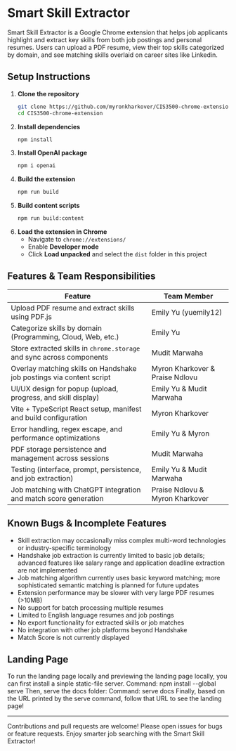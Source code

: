 # Smart Skill Extractor

Smart Skill Extractor is a Google Chrome extension that helps job applicants highlight and extract key skills from both job postings and personal resumes. Users can upload a PDF resume, view their top skills categorized by domain, and see matching skills overlaid on career sites like Linkedin.

## Setup Instructions

1. **Clone the repository**
   ```bash
   git clone https://github.com/myronkharkover/CIS3500-chrome-extension.git
   cd CIS3500-chrome-extension
   ```
2. **Install dependencies**
   ```bash
   npm install
   ```
3. **Install OpenAI package**
   ```bash
   npm i openai
   ```
4. **Build the extension**
   ```bash
   npm run build
   ```
5. **Build content scripts**
   ```bash
   npm run build:content
   ```
6. **Load the extension in Chrome**
   - Navigate to `chrome://extensions/`
   - Enable **Developer mode**
   - Click **Load unpacked** and select the `dist` folder in this project

## Features & Team Responsibilities

| Feature                                                               | Team Member          |
| --------------------------------------------------------------------- | -------------------- |
| Upload PDF resume and extract skills using PDF.js                     | Emily Yu (yuemily12) |
| Categorize skills by domain (Programming, Cloud, Web, etc.)           | Emily Yu             |
| Store extracted skills in `chrome.storage` and sync across components | Mudit Marwaha        |
| Overlay matching skills on Handshake job postings via content script   | Myron Kharkover & Praise Ndlovu  |
| UI/UX design for popup (upload, progress, and skill display)          | Emily Yu & Mudit Marwaha |
| Vite + TypeScript React setup, manifest and build configuration       | Myron Kharkover      |
| Error handling, regex escape, and performance optimizations           | Emily Yu & Myron     |
| PDF storage persistence and management across sessions                | Mudit Marwaha        |
| Testing (interface, prompt, persistence, and job extraction)          | Emily Yu & Mudit Marwaha |
| Job matching with ChatGPT integration and match score generation      | Praise Ndlovu & Myron Kharkover |

## Known Bugs & Incomplete Features

- Skill extraction may occasionally miss complex multi-word technologies or industry-specific terminology
- Handshake job extraction is currently limited to basic job details; advanced features like salary range and application deadline extraction are not implemented
- Job matching algorithm currently uses basic keyword matching; more sophisticated semantic matching is planned for future updates
- Extension performance may be slower with very large PDF resumes (>10MB)
- No support for batch processing multiple resumes
- Limited to English language resumes and job postings
- No export functionality for extracted skills or job matches
- No integration with other job platforms beyond Handshake
- Match Score is not currently displayed

## Landing Page

To run the landing page locally and previewing the landing page locally, you can first install a sinple static-file server.
Command: npm install --global serve
Then, serve the docs folder:
Command: serve docs
Finally, based on the URL printed by the serve command, follow that URL to see the landing page!

---

Contributions and pull requests are welcome! Please open issues for bugs or feature requests. Enjoy smarter job searching with the Smart Skill Extractor!
